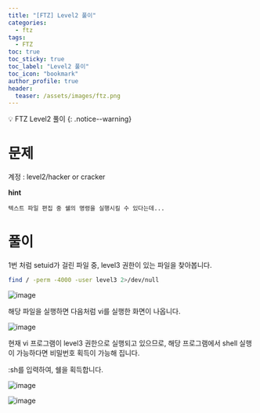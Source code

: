 ```yaml
---
title: "[FTZ] Level2 풀이"
categories:
  - ftz
tags:
  - FTZ
toc: true
toc_sticky: true
toc_label: "Level2 풀이"
toc_icon: "bookmark"
author_profile: true
header:
  teaser: /assets/images/ftz.png
---
```


💡 FTZ Level2 풀이
{: .notice--warning}


# 문제

계정 : level2/hacker or cracker

**hint**
```
텍스트 파일 편집 중 쉘의 명령을 실행시킬 수 있다는데...
```

# 풀이

1번 처럼 setuid가 걸린 파일 중, level3 권한이 있는 파일을 찾아봅니다.

```sh
find / -perm -4000 -user level3 2>/dev/null
```

![image](https://user-images.githubusercontent.com/33647663/167292457-139410bf-009d-48a9-a1b0-e88f14278b48.png)

해당 파일을 실행하면 다음처럼 vi를 실행한 화면이 나옵니다.

![image](https://user-images.githubusercontent.com/33647663/167292479-07754b66-124b-4126-83ca-edbf618517a6.png)

현재 vi 프로그램이 level3 권한으로 실행되고 있으므로, 해당 프로그램에서 shell 실행이 가능하다면 비밀번호 획득이 가능해 집니다.

:sh를 입력하여, 쉘을 획득합니다.

![image](https://user-images.githubusercontent.com/33647663/167292517-5101afa1-1ecb-4783-947f-832e2a2a3064.png)

![image](https://user-images.githubusercontent.com/33647663/167292528-775aab6b-20db-4b06-b10c-903cd3933626.png)